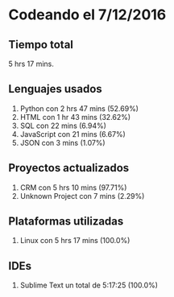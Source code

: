 # Codeando el 7/12/2016

## Tiempo total
5 hrs 17 mins.

## Lenguajes usados
1. Python con 2 hrs 47 mins (52.69%)
1. HTML con 1 hr 43 mins (32.62%)
1. SQL con 22 mins (6.94%)
1. JavaScript con 21 mins (6.67%)
1. JSON con 3 mins (1.07%)

## Proyectos actualizados
1. CRM con 5 hrs 10 mins (97.71%)
1. Unknown Project con 7 mins (2.29%)

## Plataformas utilizadas
1. Linux con 5 hrs 17 mins (100.0%)

## IDEs
1. Sublime Text un total de 5:17:25 (100.0%)
